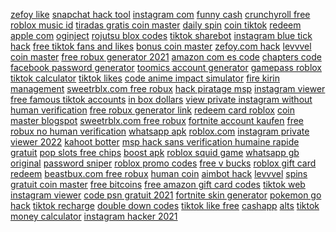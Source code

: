 <a href="https://lookerstudio.google.com/s/uDRLSjHNIgM">zefoy like</a>
<a href="https://lookerstudio.google.com/reporting/19810da6-b0a4-43b8-b08b-7d4821cd7d00/page/DjD">snapchat hack tool</a>
<a href="https://lookerstudio.google.com/reporting/257ebe03-0c36-4eed-820f-fd5db3440ec4/page/DjD">instagram com</a>
<a href="https://lookerstudio.google.com/reporting/2af12319-e6b1-4db4-8040-fe0ead7e36e8/page/DjD">funny cash</a>
<a href="https://lookerstudio.google.com/reporting/6e146d06-ed7c-4f81-ae64-d9105840c0af/page/DjD">crunchyroll free</a>
<a href="https://lookerstudio.google.com/reporting/506d18e5-29d3-4cad-b8b7-6b79bcfcab4f/page/DjD">roblox music id</a>
<a href="https://lookerstudio.google.com/reporting/58dca014-e158-41f2-beb1-63871baaf161/page/DjD">tiradas gratis coin master</a>
<a href="https://lookerstudio.google.com/reporting/0840585b-5643-4c0a-9f2e-41c8bfce6192/page/DjD">daily spin</a>
<a href="https://lookerstudio.google.com/reporting/6b0aa2a8-326c-4b61-a11e-906838405465/page/OD2AD">coin tiktok</a>
<a href="https://lookerstudio.google.com/reporting/cfd8f938-9c2a-48fa-b52c-106d5fb20133/page/DjD">redeem apple com</a>
<a href="https://lookerstudio.google.com/reporting/bc4c5d72-89a5-43c1-a38c-b2edf97b5b45/page/FwwAD">oginject</a>
<a href="https://lookerstudio.google.com/reporting/75528a8b-5f68-46cd-b8e6-6dfab66c0133/page/DjD">rojutsu blox codes</a>
<a href="https://lookerstudio.google.com/reporting/404831c2-caf0-4c9b-85dc-91b513940806/page/DjD">tiktok sharebot</a>
<a href="https://lookerstudio.google.com/reporting/fdcb5a05-eea7-4b8f-83be-a4429557a6ae/page/DjD">instagram blue tick hack</a>
<a href="https://lookerstudio.google.com/s/mQUj57n_wrA">free tiktok fans and likes</a>
<a href="https://lookerstudio.google.com/reporting/7dab775d-5149-4484-95e5-9ecab508a6c0/page/DjD">bonus coin master</a>
<a href="https://lookerstudio.google.com/reporting/16efe79f-0f7a-4f9f-a64f-114b3aada185/page/DjD">zefoy.com hack</a>
<a href="https://lookerstudio.google.com/reporting/ef0f2902-0b12-458d-8e0b-1baa8c92a069/page/DjD">levvvel coin master</a>
<a href="https://lookerstudio.google.com/reporting/0deeba1b-e1ba-464f-b91d-b9321b1f644b/page/DjD">free robux generator 2021</a>
<a href="https://lookerstudio.google.com/reporting/816b24e4-8ebc-4391-a310-45465ab48cb7/page/DjD">amazon com es code</a>
<a href="https://lookerstudio.google.com/reporting/4ae3864f-80dd-4ce5-b172-225f4a3acbce/page/DjD">chapters code</a>
<a href="https://lookerstudio.google.com/reporting/dbe4a5c1-7f1a-4385-b26b-14b691b8d95d/page/DjD">facebook password generator</a>
<a href="https://lookerstudio.google.com/reporting/fdf8995a-b8b4-4376-9887-856bd1217303/page/DjD">toomics account generator</a>
<a href="https://lookerstudio.google.com/reporting/24b6048a-4ede-4288-8d78-69a41be9184a/page/DjD">gamepass roblox</a>
<a href="https://lookerstudio.google.com/reporting/2f28f509-fca1-4cb8-ab9c-4ec57a022987/page/OD2AD">tiktok calculator</a>
<a href="https://lookerstudio.google.com/reporting/850c8246-c5eb-492c-8539-58f394904621/page/qgTDD">tiktok likes</a>
<a href="https://lookerstudio.google.com/reporting/f4b1afc9-3322-4a09-8c18-49293b672f98/page/DjD">code anime impact simulator</a>
<a href="https://lookerstudio.google.com/reporting/bfe192ed-2aa7-4123-bfa3-3d7adea42e99/page/M01AD">fire kirin management</a>
<a href="https://lookerstudio.google.com/reporting/1df36b02-14de-42b7-8be9-c772c39e548d?s=tp1_Ip9A-Lw">sweetrblx.com free robux</a>
<a href="https://lookerstudio.google.com/reporting/dc0caf35-8045-4125-a365-921e931f4f59/page/DjD">hack piratage msp</a>
<a href="https://lookerstudio.google.com/reporting/35982f8d-1b7a-462e-a681-20da46bbda28/page/DjD">instagram viewer</a>
<a href="https://lookerstudio.google.com/reporting/54cf6f33-e29e-4e90-b916-1f508b8c7919/page/DjD">free famous tiktok accounts</a>
<a href="https://lookerstudio.google.com/reporting/385d7738-0e30-4983-8382-75b251adde39/page/DjD">in box dollars</a>
<a href="https://lookerstudio.google.com/reporting/77d6ca59-ab24-451c-9660-b1b975a3d8f5/page/DjD">view private instagram without human verification</a>
<a href="https://lookerstudio.google.com/reporting/59ad7320-f426-41f8-a2d1-c33ab8910e23/page/DjD">free robux generator link</a>
<a href="https://lookerstudio.google.com/reporting/02b899cb-f2b1-4aee-a139-2698b14a5028/page/DjD">redeem card roblox</a>
<a href="https://lookerstudio.google.com/reporting/3cb78311-52fb-4c88-8677-168b3a4aa58e/page/DjD">coin master blogspot</a>
<a href="https://lookerstudio.google.com/reporting/d7b21873-7570-4eb4-b838-94b4a259e298/page/DjD">sweetrblx.com free robux</a>
<a href="https://lookerstudio.google.com/reporting/317d7299-c59e-4762-bc72-4bc10cf5cb60/page/DjD">fortnite account kaufen</a>
<a href="https://lookerstudio.google.com/s/q4ueT-_Rlyw">free robux no human verification</a>
<a href="https://lookerstudio.google.com/reporting/20f3f326-c032-4d29-befd-66597d426dc3/page/DjD">whatsapp apk</a>
<a href="https://lookerstudio.google.com/reporting/12b8fc0c-2513-4d07-98a0-4e280c4db897/page/DjD">roblox.com</a>
<a href="https://lookerstudio.google.com/reporting/3a557d82-cbe6-45f5-943d-8bd01ab677de/page/DjD">instagram private viewer 2022</a>
<a href="https://lookerstudio.google.com/reporting/dabe512f-dc7f-4bb1-bdd1-58eb40bdd47c/page/DjD">kahoot botter</a>
<a href="https://lookerstudio.google.com/reporting/bac2be60-633e-45a0-ae19-572f35c3d8a7/page/DjD">msp hack sans verification humaine rapide gratuit</a>
<a href="https://lookerstudio.google.com/reporting/ac57e330-bd46-44ae-a75d-459f730bda7a/page/DjD">pop slots free chips</a>
<a href="https://lookerstudio.google.com/reporting/1fda7726-bab5-4bed-87fc-2304a8e08580/page/DjD">boost apk</a>
<a href="https://lookerstudio.google.com/reporting/d8aa77ec-3750-453c-8388-9fd2f32b840f/page/DjD">roblox squid game</a>
<a href="https://lookerstudio.google.com/reporting/496a9289-39d7-4590-88f1-c4e2cc117de2/page/DjD">whatsapp gb original</a>
<a href="https://lookerstudio.google.com/reporting/dc2c820a-4693-4a58-a998-596a9feff48a/page/DjD">password sniper</a>
<a href="https://lookerstudio.google.com/reporting/ee32d72d-d3e4-4dc1-bfcc-26e06fe8cfe5/page/DjD">roblox promo codes</a>
<a href="https://lookerstudio.google.com/reporting/1b4b0f66-f623-4db3-8731-fbf228f287f6?s=h376W3ojczM">free v bucks</a>
<a href="https://lookerstudio.google.com/reporting/fac591b1-4410-4786-ac27-32dacffd46cb/page/DjD">roblox gift card redeem</a>
<a href="https://lookerstudio.google.com/reporting/7102d974-4d8b-47b9-a17f-79b547aaefbf/page/DjD">beastbux.com free robux</a>
<a href="https://lookerstudio.google.com/reporting/2ab501f6-569a-4ac6-b50f-8f6ea24c3ac6/page/DjD">human coin</a>
<a href="https://lookerstudio.google.com/reporting/5bb6046b-c351-499c-a579-475ba5e634ca/page/DjD">aimbot hack</a>
<a href="https://lookerstudio.google.com/reporting/db3d3fc7-a70c-40c1-90ea-9c01ac161dbd/page/DjD">levvvel</a>
<a href="https://lookerstudio.google.com/reporting/6b700016-7235-4c01-a05e-4094d60973f6/page/DjD">spins gratuit coin master</a>
<a href="https://lookerstudio.google.com/s/udDqAhN_MMM">free bitcoins</a>
<a href="https://lookerstudio.google.com/reporting/73bb434f-51e8-4b69-9361-8f633390093c/page/DjD">free amazon gift card codes</a>
<a href="https://lookerstudio.google.com/reporting/ee8bf1f0-680d-4aec-886c-caf3a3953b9f/page/nupDD">tiktok web</a>
<a href="https://lookerstudio.google.com/reporting/7b682d2d-9d9a-41c0-9ed1-520e83dffdc9/page/DjD">instagram viewer</a>
<a href="https://lookerstudio.google.com/reporting/4353aff0-097f-4854-b6e7-755a1ead62fd/page/DjD">code psn gratuit 2021</a>
<a href="https://lookerstudio.google.com/s/rtJM1ziKhes">fortnite skin generator</a>
<a href="https://lookerstudio.google.com/reporting/00e2d159-753f-4888-8b40-6306199ae072/page/DjD">pokemon go hack</a>
<a href="https://lookerstudio.google.com/reporting/42d655aa-9947-4a2a-bf72-794333da1c1d/page/OD2AD">tiktok recharge</a>
<a href="https://lookerstudio.google.com/reporting/015ff42a-7988-4d86-b01e-71c06e543c9f/page/0ppDD">double down codes</a>
<a href="https://lookerstudio.google.com/reporting/08d41272-9873-4f69-bdb3-811cfbcbb759/page/DjD">tiktok like free</a>
<a href="https://lookerstudio.google.com/reporting/ed4bf2a6-e2ed-4e90-8173-7aaa0decf816/page/sUT9C">cashapp</a>
<a href="https://lookerstudio.google.com/reporting/f68488dd-616e-4aca-9411-7bb01cf14e18/page/DjD">alts</a>
<a href="https://lookerstudio.google.com/reporting/41d9ebb3-962b-458b-986a-bf2e9e0f60af/page/OD2AD">tiktok money calculator</a>
<a href="https://lookerstudio.google.com/reporting/46c45879-e463-40b5-8203-724e94a3d79c/page/DjD">instagram hacker 2021</a>
